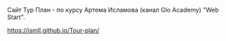 Сайт Тур План - по курсу Артема Исламова (канал Glo Academy) "Web Start".

https://ismll.github.io/Tour-plan/
